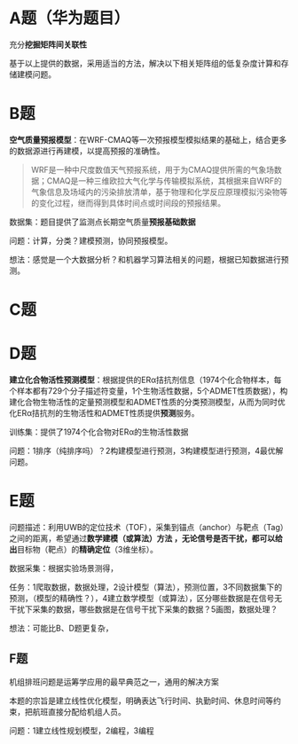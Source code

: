 # A题（华为题目）

充分**挖掘矩阵间关联性**

基于以上提供的数据，采用适当的方法，解决以下相关矩阵组的低复杂度计算和存储建模问题。

# B题

**空气质量预报模型**：在WRF-CMAQ等一次预报模型模拟结果的基础上，结合更多的数据源进行再建模，以提高预报的准确性。

> WRF是一种中尺度数值天气预报系统，用于为CMAQ提供所需的气象场数据；CMAQ是一种三维欧拉大气化学与传输模拟系统，其根据来自WRF的气象信息及场域内的污染排放清单，基于物理和化学反应原理模拟污染物等的变化过程，继而得到具体时间点或时间段的预报结果。

数据集：题目提供了监测点长期空气质量**预报基础数据**

问题：计算，分类？建模预测，协同预报模型。

想法：感觉是一个大数据分析？和机器学习算法相关的问题，根据已知数据进行预测。

# C题

# D题

**建立化合物活性预测模型**：根据提供的ERα拮抗剂信息（1974个化合物样本，每个样本都有729个分子描述符变量，1个生物活性数据，5个ADMET性质数据），构建化合物生物活性的定量预测模型和ADMET性质的分类预测模型，从而为同时优化ERα拮抗剂的生物活性和ADMET性质提供**预测**服务。

训练集：提供了1974个化合物对ERα的生物活性数据

问题：1排序（纯排序吗）？2构建模型进行预测，3构建模型进行预测，4最优解问题。

# E题

问题描述：利用UWB的定位技术（TOF），采集到锚点（anchor）与靶点（Tag）之间的距离，希望通过**数学建模（或算法）**方法 ，无论信号是否干扰，都可以**给出**目标物（靶点）的**精确定位**（3维坐标）。

数据采集：根据实验场景测得，

任务：1爬取数据，数据处理，2设计模型（算法），预测位置，3不同数据集下的预测，（模型的精确性？），4建立数学模型（或算法），区分哪些数据是在信号无干扰下采集的数据，哪些数据是在信号干扰下采集的数据？5画图，数据处理？

想法：可能比B、D题更复杂，

## F题

机组排班问题是运筹学应用的最早典范之一，通用的解决方案

本题的宗旨是建立线性优化模型，明确表达飞行时间、执勤时间、休息时间等约束，把航班直接分配给机组人员。

问题：1建立线性规划模型，2编程，3编程